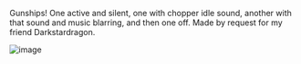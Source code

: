 Gunships! One active and silent, one with chopper idle sound, another with that sound and music blarring, and then one off.  Made by request for my friend Darkstardragon.

![image](https://user-images.githubusercontent.com/27104963/31309655-b251e94e-ab57-11e7-83a9-fb4254755ce0.png)
